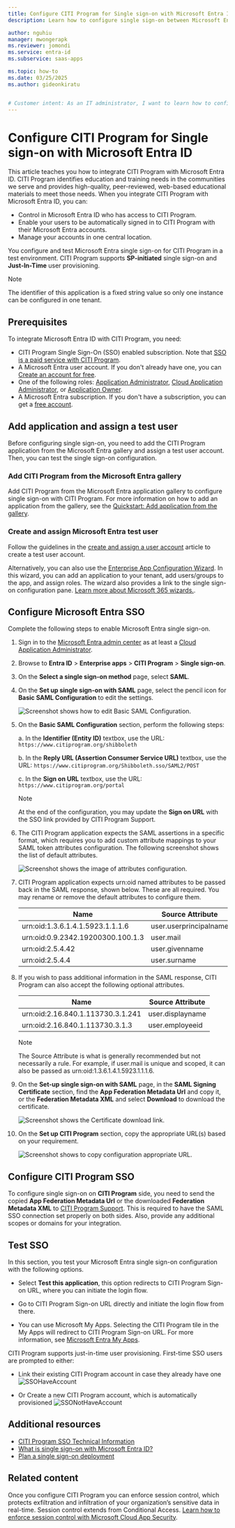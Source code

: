 ```yaml
---
title: Configure CITI Program for Single sign-on with Microsoft Entra ID
description: Learn how to configure single sign-on between Microsoft Entra ID and CITI Program.

author: nguhiu
manager: mwongerapk
ms.reviewer: jomondi
ms.service: entra-id
ms.subservice: saas-apps

ms.topic: how-to
ms.date: 03/25/2025
ms.author: gideonkiratu


# Customer intent: As an IT administrator, I want to learn how to configure single sign-on between Microsoft Entra ID and CITI Program so that I can control who has access to CITI Program, enable automatic sign-in with Microsoft Entra accounts, and manage my accounts in one central location.
---
```


# Configure CITI Program for Single sign-on with Microsoft Entra ID

This article teaches you how to integrate CITI Program with Microsoft Entra ID. CITI Program identifies education and training needs in the communities we serve and provides high-quality, peer-reviewed, web-based educational materials to meet those needs. When you integrate CITI Program with Microsoft Entra ID, you can:	

* Control in Microsoft Entra ID who has access to CITI Program.
* Enable your users to be automatically signed in to CITI Program with their Microsoft Entra accounts.
* Manage your accounts in one central location.

You configure and test Microsoft Entra single sign-on for CITI Program in a test environment. CITI Program supports **SP-initiated** single sign-on and **Just-In-Time** user provisioning.

> [!NOTE]
> The identifier of this application is a fixed string value so only one instance can be configured in one tenant.

## Prerequisites

To integrate Microsoft Entra ID with CITI Program, you need:

* CITI Program Single Sign-On (SSO) enabled subscription. Note that [SSO is a paid service with CITI Program](https://support.citiprogram.org/s/article/single-sign-on-sso-and-shibboleth-technical-specs#General).
* A Microsoft Entra user account. If you don't already have one, you can [Create an account for free](https://azure.microsoft.com/free/?WT.mc_id=A261C142F).
* One of the following roles: [Application Administrator](/entra/identity/role-based-access-control/permissions-reference#application-administrator), [Cloud Application Administrator](/entra/identity/role-based-access-control/permissions-reference#cloud-application-administrator), or [Application Owner](/entra/fundamentals/users-default-permissions#owned-enterprise-applications).
* A Microsoft Entra subscription. If you don't have a subscription, you can get a [free account](https://azure.microsoft.com/free/).

## Add application and assign a test user

Before configuring single sign-on, you need to add the CITI Program application from the Microsoft Entra gallery and assign a test user account. Then, you can test the single sign-on configuration.

<a name='add-citi-program-from-the-azure-ad-gallery'></a>

### Add CITI Program from the Microsoft Entra gallery

Add CITI Program from the Microsoft Entra application gallery to configure single sign-on with CITI Program. For more information on how to add an application from the gallery, see the [Quickstart: Add application from the gallery](~/identity/enterprise-apps/add-application-portal.md).

<a name='create-and-assign-azure-ad-test-user'></a>

### Create and assign Microsoft Entra test user

Follow the guidelines in the [create and assign a user account](~/identity/enterprise-apps/add-application-portal-assign-users.md) article to create a test user account.

Alternatively, you can also use the [Enterprise App Configuration Wizard](https://portal.office.com/AdminPortal/home?Q=Docs#/azureadappintegration). In this wizard, you can add an application to your tenant, add users/groups to the app, and assign roles. The wizard also provides a link to the single sign-on configuration pane. [Learn more about Microsoft 365 wizards.](/microsoft-365/admin/misc/azure-ad-setup-guides). 

<a name='configure-azure-ad-sso'></a>

## Configure Microsoft Entra SSO

Complete the following steps to enable Microsoft Entra single sign-on.

1. Sign in to the [Microsoft Entra admin center](https://entra.microsoft.com) as at least a [Cloud Application Administrator](~/identity/role-based-access-control/permissions-reference.md#cloud-application-administrator).
1. Browse to **Entra ID** > **Enterprise apps** > **CITI Program** > **Single sign-on**.
1. On the **Select a single sign-on method** page, select **SAML**.
1. On the **Set up single sign-on with SAML** page, select the pencil icon for **Basic SAML Configuration** to edit the settings.

   ![Screenshot shows how to edit Basic SAML Configuration.](common/edit-urls.png "Basic Configuration")

1. On the **Basic SAML Configuration** section, perform the following steps:

	a. In the **Identifier (Entity ID)** textbox, use the URL:
	`https://www.citiprogram.org/shibboleth`

	b. In the **Reply URL (Assertion Consumer Service URL)** textbox, use the URL:
	`https://www.citiprogram.org/Shibboleth.sso/SAML2/POST`

	c. In the **Sign on URL** textbox, use the URL:
	`https://www.citiprogram.org/portal`

	> [!NOTE]
	> At the end of the configuration, you may update the **Sign on URL** with the SSO link provided by CITI Program Support.

1. The CITI Program application expects the SAML assertions in a specific format, which requires you to add custom attribute mappings to your SAML token attributes configuration. The following screenshot shows the list of default attributes.

	![Screenshot shows the image of attributes configuration.](common/default-attributes.png "Default Attributes")

1. CITI Program application expects urn:oid named attributes to be passed back in the SAML response, shown below. These are all required. You may rename or remove the default attributes to configure them.

	| Name |  Source Attribute|
	| ---------------|  --------- |
	| urn:oid:1.3.6.1.4.1.5923.1.1.1.6 | user.userprincipalname |
	| urn:oid:0.9.2342.19200300.100.1.3 | user.mail |
	| urn:oid:2.5.4.42 | user.givenname |
	| urn:oid:2.5.4.4 | user.surname |

1. If you wish to pass additional information in the SAML response, CITI Program can also accept the following optional attributes.

	| Name |  Source Attribute|
	| ---------------|  --------- |
	| urn:oid:2.16.840.1.113730.3.1.241 | user.displayname |
	| urn:oid:2.16.840.1.113730.3.1.3 | user.employeeid |

	> [!NOTE]
	> The Source Attribute is what is generally recommended but not necessarily a rule. For example, if user.mail is unique and scoped, it can also be passed as urn:oid:1.3.6.1.4.1.5923.1.1.1.6.

1. On the **Set-up single sign-on with SAML** page, in the **SAML Signing Certificate** section, find the **App Federation Metadata Url** and copy it, or the **Federation Metadata XML** and select **Download** to download the certificate.

    ![Screenshot shows the Certificate download link.](common/metadataxml.png "Certificate")

1. On the **Set up CITI Program** section, copy the appropriate URL(s) based on your requirement.

	![Screenshot shows to copy configuration appropriate URL.](common/copy-configuration-urls.png "Metadata")

## Configure CITI Program SSO

To configure single sign-on on **CITI Program** side, you need to send the copied **App Federation Metadata Url** or the downloaded **Federation Metadata XML** to [CITI Program Support](mailto:shibboleth@citiprogram.org). This is required to have the SAML SSO connection set properly on both sides. Also, provide any additional scopes or domains for your integration.

## Test SSO 

In this section, you test your Microsoft Entra single sign-on configuration with the following options. 

* Select **Test this application**, this option redirects to CITI Program Sign-on URL, where you can initiate the login flow. 

* Go to CITI Program Sign-on URL directly and initiate the login flow from there.

* You can use Microsoft My Apps. Selecting the CITI Program tile in the My Apps will redirect to CITI Program Sign-on URL. For more information, see [Microsoft Entra My Apps](/azure/active-directory/manage-apps/end-user-experiences#azure-ad-my-apps).

CITI Program supports just-in-time user provisioning. First-time SSO users are prompted to either: 

* Link their existing CITI Program account in case they already have one
![SSOHaveAccount](https://user-images.githubusercontent.com/46728557/228357500-a74489c7-8c5f-4cbe-ad47-9757d3d9fbe6.PNG "Link existing CITI Program account")

* Or Create a new CITI Program account, which is automatically provisioned
![SSONotHaveAccount](https://user-images.githubusercontent.com/46728557/228357503-f4eba4bb-f3fa-43e9-a98a-f0da87074eeb.PNG "Provision new CITI Program account")

## Additional resources

* [CITI Program SSO Technical Information](https://support.citiprogram.org/s/article/single-sign-on-sso-and-shibboleth-technical-specs#EntityInformation)
* [What is single sign-on with Microsoft Entra ID?](~/identity/enterprise-apps/what-is-single-sign-on.md)
* [Plan a single sign-on deployment](~/identity/enterprise-apps/plan-sso-deployment.md)

## Related content

Once you configure CITI Program you can enforce session control, which protects exfiltration and infiltration of your organization’s sensitive data in real-time. Session control extends from Conditional Access. [Learn how to enforce session control with Microsoft Cloud App Security](/cloud-app-security/proxy-deployment-aad).